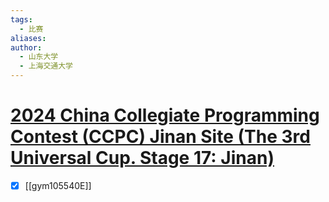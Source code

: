 ```yaml
---
tags:
  - 比赛
aliases:
author: 
  - 山东大学
  - 上海交通大学
---
```

# [2024 China Collegiate Programming Contest (CCPC) Jinan Site (The 3rd Universal Cup. Stage 17: Jinan)](https://codeforces.com/gym/105540)

- [x] [[gym105540E]]
